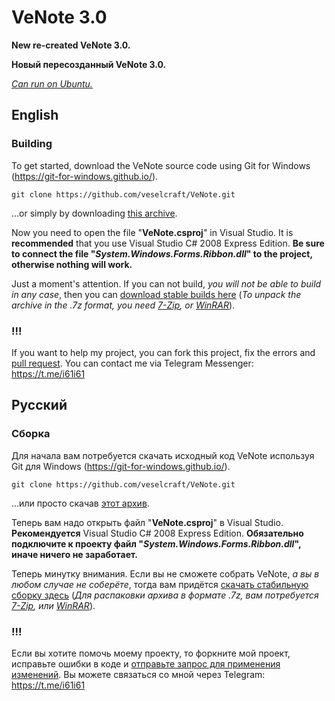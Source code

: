 # VeNote 3.0
**New re-created VeNote 3.0.**

**Новый пересозданный VeNote 3.0.**

*[Can run on Ubuntu.](https://github.com/veselcraft/VeNote/blob/master/LINUX.md)*
## English
### Building
To get started, download the VeNote source code using Git for Windows (https://git-for-windows.github.io/).

    git clone https://github.com/veselcraft/VeNote.git
	
...or simply by downloading [this archive](https://github.com/veselcraft/VeNote/archive/master.zip).

Now you need to open the file "**VeNote.csproj**" in Visual Studio. It is **recommended** that you use Visual Studio C# 2008 Express Edition. **Be sure to connect the file "*System.Windows.Forms.Ribbon.dll*" to the project, otherwise nothing will work.**

Just a moment's attention. If you can not build, *you will not be able to build in any case*, then you can [download stable builds here](https://github.com/veselcraft/VeNote/releases/latest) (*To unpack the archive in the .7z format, you need [7-Zip](http://www.7-zip.org/), or [WinRAR](http://rarlab.com/)*).

### !!!
If you want to help my project, you can fork this project, fix the errors and [pull request](https://github.com/veselcraft/VeNote/compare). You can contact me via Telegram Messenger: https://t.me/i61i61

## Русский
### Сборка
Для начала вам потребуется скачать исходный код VeNote используя Git для Windows (https://git-for-windows.github.io/).

    git clone https://github.com/veselcraft/VeNote.git
	
...или просто скачав [этот архив](https://github.com/veselcraft/VeNote/archive/master.zip).

Теперь вам надо открыть файл "**VeNote.csproj**" в Visual Studio. **Рекомендуется** Visual Studio C# 2008 Express Edition. **Обязательно подключите к проекту файл "*System.Windows.Forms.Ribbon.dll*", иначе ничего не заработает.**

Теперь минутку внимания. Если вы не сможете собрать VeNote, *а вы в любом случае не соберёте*, тогда вам придётся [скачать стабильную сборку здесь](https://github.com/veselcraft/VeNote/releases/latest) (*Для распаковки архива в формате .7z, вам потребуется [7-Zip](http://www.7-zip.org/), или [WinRAR](http://rarlab.com/)*).

### !!!
Если вы хотите помочь моему проекту, то форкните мой проект, исправьте ошибки в коде и [отправьте запрос для применения изменений](https://github.com/veselcraft/VeNote/compare). Вы можете связаться со мной через Telegram: https://t.me/i61i61